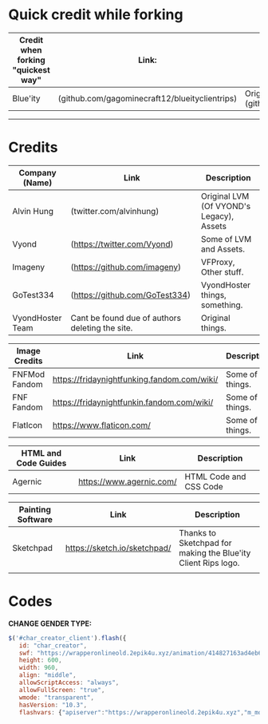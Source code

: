 <!-- #region -->
# Quick credit while forking

| Credit when forking "quickest way" | Link:                       | Description:  |
| ---------------------------------- | --------------------------- | ------------- |
| Blue'ity                           | (github.com/gagominecraft12/blueityclientrips)  | Original Project at (github.com/gagominecraft12/blueityclientrips

-----------------------------------

# Credits

| Company (Name)     | Link               | Description |
| ------------------ | ------------------ | ----------- |
| Alvin Hung              | (twitter.com/alvinhung)     | Original LVM (Of VYOND's Legacy), Assets     |
| Vyond                   | (<https://twitter.com/Vyond>)                 | Some of LVM and Assets.  |
| Imageny                 | (<https://github.com/imageny>)        | VFProxy, Other stuff.    |
| GoTest334               | (<https://github.com/GoTest334>)      | VyondHoster things, something. |
| VyondHoster Team   | Cant be found due of authors deleting the site. | Original things. |

| Image Credits  | Link | Description |
| -------------- | ---- | ----------- |
| FNFMod Fandom  | <https://fridaynightfunking.fandom.com/wiki/> | Some of things. |
| FNF Fandom  | <https://fridaynightfunkin.fandom.com/wiki/> | Some of things. |
| FlatIcon       | <https://www.flaticon.com/> | Some of things. |

| HTML and Code Guides | Link | Description |
| -------------------- | ---- | ----------- |
| Agernic              | <https://www.agernic.com/> | HTML Code and CSS Code |

| Painting Software    | Link | Description |
| -------------------- | ---- | ----------  |
| Sketchpad            | <https://sketch.io/sketchpad/> | Thanks to Sketchpad for making the Blue'ity Client Rips logo. |
||||||||||||||||||||||||||||||||||||||||||||||||||||||||||||||||||||||||||||||||||||||||||||||||

<!-- 
Reference:

| Name               | Contribution                     |
| ------------------ | -------------------------------- |
| Vyond              | Creators of the themes we love   |
| http-party         | Creators of http-server          |
| Stephan Brenner    | Creator of SilentCMD             |
| vocatus            | Some of TronScript's batch code  |
| ss64.com           | Incredible CMD info resource     |
| robvanderwoude.com | Also amazing CMD info resource   |
| darktohka          | Creator of FlashPatch            |
-->

<!-- 
Update:
Removed the GoAnimate4Schools logo due of copyright.
Better buttons!
 -->

# Codes

<strong>CHANGE GENDER TYPE:</strong>

```javascript var character = "adam"; // change to "adam", "bob" , "eve" , or "rocky" depending on who you want to start with.
$('#char_creator_client').flash({
   id: "char_creator",
   swf: "https://wrapperonlineold.2epik4u.xyz/animation/414827163ad4eb60/cc.swf",
   height: 600,
   width: 960,
   align: "middle",
   allowScriptAccess: "always",
   allowFullScreen: "true",
   wmode: "transparent",
   hasVersion: "10.3",
   flashvars: {"apiserver":"https://wrapperonlineold.2epik4u.xyz","m_mode":"school","bs":character,"isLogin":"Y","isEmbed":"0","ctc":"go","tlang":"en_US","storePath":"https://wrapperonlineold.2epik4u.xyz/store/3a981f5cb2739137<store>","clientThemePath":"https://wrapperonlineold.2epik4u.xyz/store/ad44370a650793d9\/<client_theme>","appCode":"go","page":"","siteId":"go","userId":"00EDZP3Cu0aw","original_asset_id":"(ID)","themeId":"family","ut":30}});
```
<!-- #endregion -->